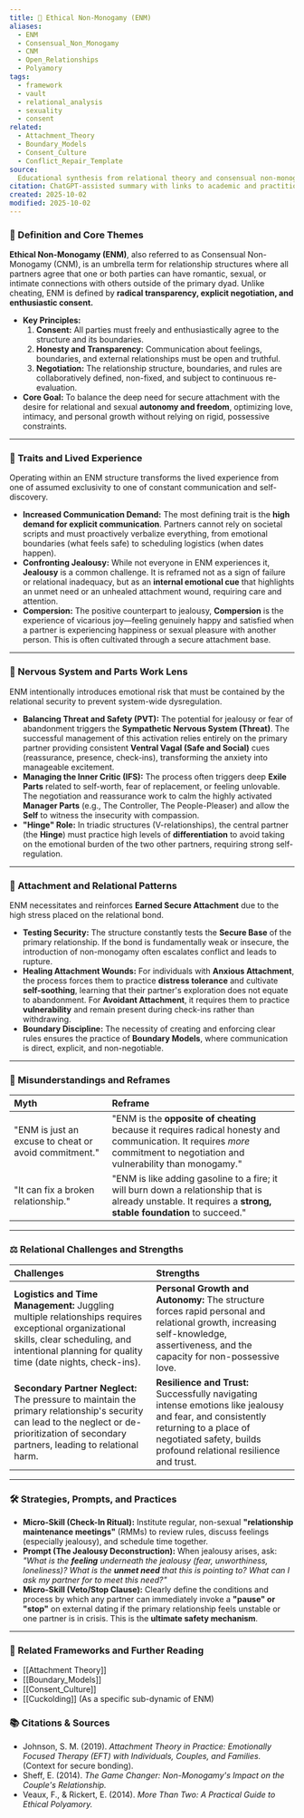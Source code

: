 ```yaml
---
title: 🌈 Ethical Non-Monogamy (ENM)
aliases:
  - ENM
  - Consensual_Non_Monogamy
  - CNM
  - Open_Relationships
  - Polyamory
tags:
  - framework
  - vault
  - relational_analysis
  - sexuality
  - consent
related:
  - Attachment_Theory
  - Boundary_Models
  - Consent_Culture
  - Conflict_Repair_Template
source:
  Educational synthesis from relational theory and consensual non-monogamy scholarship
citation: ChatGPT-assisted summary with links to academic and practitioner materials
created: 2025-10-02
modified: 2025-10-02
---
```


<!-- @format -->

### 🧩 Definition and Core Themes

**Ethical Non-Monogamy (ENM)**, also referred to as Consensual Non-Monogamy (CNM), is an
umbrella term for relationship structures where all partners agree that one or both
parties can have romantic, sexual, or intimate connections with others outside of the
primary dyad. Unlike cheating, ENM is defined by **radical transparency, explicit
negotiation, and enthusiastic consent.**

- **Key Principles:**
  1.  **Consent:** All parties must freely and enthusiastically agree to the structure
      and its boundaries.
  2.  **Honesty and Transparency:** Communication about feelings, boundaries, and
      external relationships must be open and truthful.
  3.  **Negotiation:** The relationship structure, boundaries, and rules are
      collaboratively defined, non-fixed, and subject to continuous re-evaluation.
- **Core Goal:** To balance the deep need for secure attachment with the desire for
  relational and sexual **autonomy and freedom**, optimizing love, intimacy, and
  personal growth without relying on rigid, possessive constraints.

---

### 🌿 Traits and Lived Experience

Operating within an ENM structure transforms the lived experience from one of assumed
exclusivity to one of constant communication and self-discovery.

- **Increased Communication Demand:** The most defining trait is the **high demand for
  explicit communication**. Partners cannot rely on societal scripts and must
  proactively verbalize everything, from emotional boundaries (what feels safe) to
  scheduling logistics (when dates happen).
- **Confronting Jealousy:** While not everyone in ENM experiences it, **Jealousy** is a
  common challenge. It is reframed not as a sign of failure or relational inadequacy,
  but as an **internal emotional cue** that highlights an unmet need or an unhealed
  attachment wound, requiring care and attention.
- **Compersion:** The positive counterpart to jealousy, **Compersion** is the experience
  of vicarious joy—feeling genuinely happy and satisfied when a partner is experiencing
  happiness or sexual pleasure with another person. This is often cultivated through a
  secure attachment base.

---

### 🧠 Nervous System and Parts Work Lens

ENM intentionally introduces emotional risk that must be contained by the relational
security to prevent system-wide dysregulation.

- **Balancing Threat and Safety (PVT):** The potential for jealousy or fear of
  abandonment triggers the **Sympathetic Nervous System (Threat)**. The successful
  management of this activation relies entirely on the primary partner providing
  consistent **Ventral Vagal (Safe and Social)** cues (reassurance, presence,
  check-ins), transforming the anxiety into manageable excitement.
- **Managing the Inner Critic (IFS):** The process often triggers deep **Exile Parts**
  related to self-worth, fear of replacement, or feeling unlovable. The negotiation and
  reassurance work to calm the highly activated **Manager Parts** (e.g., The Controller,
  The People-Pleaser) and allow the **Self** to witness the insecurity with compassion.
- **"Hinge" Role:** In triadic structures (V-relationships), the central partner (the
  **Hinge**) must practice high levels of **differentiation** to avoid taking on the
  emotional burden of the two other partners, requiring strong self-regulation.

---

### 💞 Attachment and Relational Patterns

ENM necessitates and reinforces **Earned Secure Attachment** due to the high stress
placed on the relational bond.

- **Testing Security:** The structure constantly tests the **Secure Base** of the
  primary relationship. If the bond is fundamentally weak or insecure, the introduction
  of non-monogamy often escalates conflict and leads to rupture.
- **Healing Attachment Wounds:** For individuals with **Anxious Attachment**, the
  process forces them to practice **distress tolerance** and cultivate
  **self-soothing**, learning that their partner's exploration does not equate to
  abandonment. For **Avoidant Attachment**, it requires them to practice
  **vulnerability** and remain present during check-ins rather than withdrawing.
- **Boundary Discipline:** The necessity of creating and enforcing clear rules ensures
  the practice of **Boundary Models**, where communication is direct, explicit, and
  non-negotiable.

---

### 🔄 Misunderstandings and Reframes

| Myth                                                  | Reframe                                                                                                                                                                    |
| :---------------------------------------------------- | :------------------------------------------------------------------------------------------------------------------------------------------------------------------------- |
| "ENM is just an excuse to cheat or avoid commitment." | "ENM is the **opposite of cheating** because it requires radical honesty and communication. It requires _more_ commitment to negotiation and vulnerability than monogamy." |
| "It can fix a broken relationship."                   | "ENM is like adding gasoline to a fire; it will burn down a relationship that is already unstable. It requires a **strong, stable foundation** to succeed."                |

---

### ⚖️ Relational Challenges and Strengths

| Challenges                                                                                                                                                                                           | Strengths                                                                                                                                                                                               |
| :--------------------------------------------------------------------------------------------------------------------------------------------------------------------------------------------------- | :------------------------------------------------------------------------------------------------------------------------------------------------------------------------------------------------------ |
| **Logistics and Time Management:** Juggling multiple relationships requires exceptional organizational skills, clear scheduling, and intentional planning for quality time (date nights, check-ins). | **Personal Growth and Autonomy:** The structure forces rapid personal and relational growth, increasing self-knowledge, assertiveness, and the capacity for non-possessive love.                        |
| **Secondary Partner Neglect:** The pressure to maintain the primary relationship's security can lead to the neglect or de-prioritization of secondary partners, leading to relational harm.          | **Resilience and Trust:** Successfully navigating intense emotions like jealousy and fear, and consistently returning to a place of negotiated safety, builds profound relational resilience and trust. |

---

### 🛠️ Strategies, Prompts, and Practices

- **Micro-Skill (Check-In Ritual):** Institute regular, non-sexual **"relationship
  maintenance meetings"** (RMMs) to review rules, discuss feelings (especially
  jealousy), and schedule time together.
- **Prompt (The Jealousy Deconstruction):** When jealousy arises, ask: _"What is the
  **feeling** underneath the jealousy (fear, unworthiness, loneliness)? What is the
  **unmet need** that this is pointing to? What can I ask my partner for to meet this
  need?"_
- **Micro-Skill (Veto/Stop Clause):** Clearly define the conditions and process by which
  any partner can immediately invoke a **"pause" or "stop"** on external dating if the
  primary relationship feels unstable or one partner is in crisis. This is the
  **ultimate safety mechanism**.

---

### 🔗 Related Frameworks and Further Reading

- [[Attachment Theory]]
- [[Boundary_Models]]
- [[Consent_Culture]]
- [[Cuckolding]] (As a specific sub-dynamic of ENM)

### 📚 Citations & Sources

- Johnson, S. M. (2019). _Attachment Theory in Practice: Emotionally Focused Therapy
  (EFT) with Individuals, Couples, and Families._ (Context for secure bonding).
- Sheff, E. (2014). _The Game Changer: Non-Monogamy's Impact on the Couple's
  Relationship._
- Veaux, F., & Rickert, E. (2014). _More Than Two: A Practical Guide to Ethical
  Polyamory._
